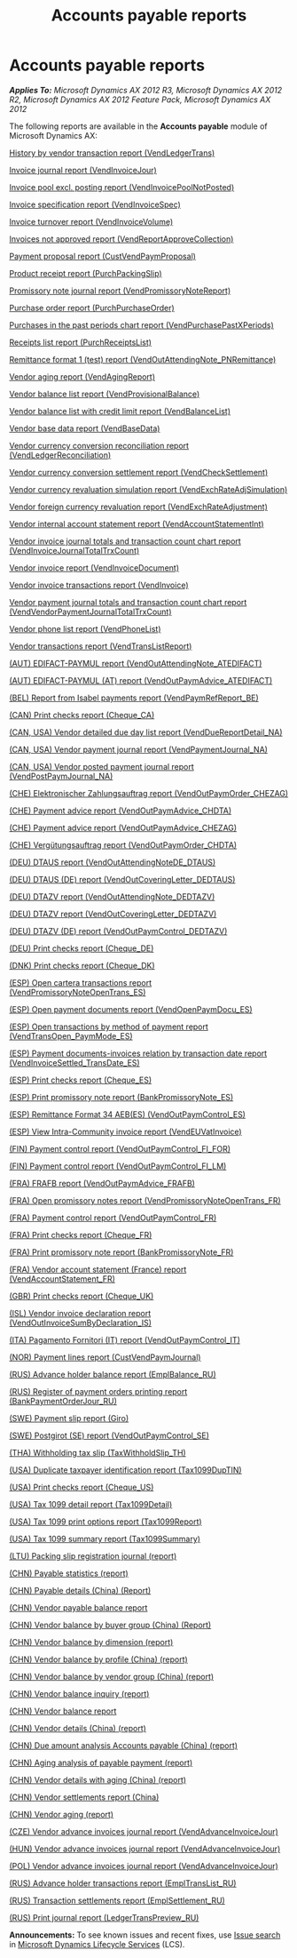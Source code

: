 ﻿---
title: Accounts payable reports
TOCTitle: Accounts payable reports
ms:assetid: a3437a3a-7889-4788-9242-c402ad4019df
ms:mtpsurl: https://technet.microsoft.com/en-us/library/Hh334500(v=AX.60)
ms:contentKeyID: 36676488
ms.date: 04/18/2014
mtps_version: v=AX.60
f1_keywords:
- BR - 00039
---

# Accounts payable reports 


_**Applies To:** Microsoft Dynamics AX 2012 R3, Microsoft Dynamics AX 2012 R2, Microsoft Dynamics AX 2012 Feature Pack, Microsoft Dynamics AX 2012_

The following reports are available in the **Accounts payable** module of Microsoft Dynamics AX:

[History by vendor transaction report (VendLedgerTrans)](history-by-vendor-transaction-report-vendledgertrans.md)

[Invoice journal report (VendInvoiceJour)](invoice-journal-report-vendinvoicejour.md)

[Invoice pool excl. posting report (VendInvoicePoolNotPosted)](invoice-pool-excl-posting-report-vendinvoicepoolnotposted.md)

[Invoice specification report (VendInvoiceSpec)](invoice-specification-report-vendinvoicespec.md)

[Invoice turnover report (VendInvoiceVolume)](invoice-turnover-report-vendinvoicevolume.md)

[Invoices not approved report (VendReportApproveCollection)](invoices-not-approved-report-vendreportapprovecollection.md)

[Payment proposal report (CustVendPaymProposal)](payment-proposal-report-custvendpaymproposal.md)

[Product receipt report (PurchPackingSlip)](product-receipt-report-purchpackingslip.md)

[Promissory note journal report (VendPromissoryNoteReport)](promissory-note-journal-report-vendpromissorynotereport.md)

[Purchase order report (PurchPurchaseOrder)](purchase-order-report-purchpurchaseorder.md)

[Purchases in the past periods chart report (VendPurchasePastXPeriods)](purchases-in-the-past-periods-chart-report-vendpurchasepastxperiods.md)

[Receipts list report (PurchReceiptsList)](receipts-list-report-purchreceiptslist.md)

[Remittance format 1 (test) report (VendOutAttendingNote\_PNRemittance)](remittance-format-1-test-report-vendoutattendingnote-pnremittance.md)

[Vendor aging report (VendAgingReport)](vendor-aging-report-vendagingreport.md)

[Vendor balance list report (VendProvisionalBalance)](vendor-balance-list-report-vendprovisionalbalance.md)

[Vendor balance list with credit limit report (VendBalanceList)](vendor-balance-list-with-credit-limit-report-vendbalancelist.md)

[Vendor base data report (VendBaseData)](vendor-base-data-report-vendbasedata.md)

[Vendor currency conversion reconciliation report (VendLedgerReconciliation)](vendor-currency-conversion-reconciliation-report-vendledgerreconciliation.md)

[Vendor currency conversion settlement report (VendCheckSettlement)](vendor-currency-conversion-settlement-report-vendchecksettlement.md)

[Vendor currency revaluation simulation report (VendExchRateAdjSimulation)](vendor-currency-revaluation-simulation-report-vendexchrateadjsimulation.md)

[Vendor foreign currency revaluation report (VendExchRateAdjustment)](vendor-foreign-currency-revaluation-report-vendexchrateadjustment.md)

[Vendor internal account statement report (VendAccountStatementInt)](vendor-internal-account-statement-report-vendaccountstatementint.md)

[Vendor invoice journal totals and transaction count chart report (VendInvoiceJournalTotalTrxCount)](vendor-invoice-journal-totals-and-transaction-count-chart-report-vendinvoicejournaltotaltrxcount.md)

[Vendor invoice report (VendInvoiceDocument)](vendor-invoice-report-vendinvoicedocument.md)

[Vendor invoice transactions report (VendInvoice)](vendor-invoice-transactions-report-vendinvoice.md)

[Vendor payment journal totals and transaction count chart report (VendVendorPaymentJournalTotalTrxCount)](vendor-payment-journal-totals-and-transaction-count-chart-report-vendvendorpaymentjournaltotaltrxcount.md)

[Vendor phone list report (VendPhoneList)](vendor-phone-list-report-vendphonelist.md)

[Vendor transactions report (VendTransListReport)](vendor-transactions-report-vendtranslistreport.md)

[(AUT) EDIFACT-PAYMUL report (VendOutAttendingNote\_ATEDIFACT)](aut-edifact-paymul-report-vendoutattendingnote-atedifact.md)

[(AUT) EDIFACT-PAYMUL (AT) report (VendOutPaymAdvice\_ATEDIFACT)](aut-edifact-paymul-at-report-vendoutpaymadvice-atedifact.md)

[(BEL) Report from Isabel payments report (VendPaymRefReport\_BE)](bel-report-from-isabel-payments-report-vendpaymrefreport-be.md)

[(CAN) Print checks report (Cheque\_CA)](can-print-checks-report-cheque-ca.md)

[(CAN, USA) Vendor detailed due day list report (VendDueReportDetail\_NA)](can-usa-vendor-detailed-due-day-list-report-vendduereportdetail-na.md)

[(CAN, USA) Vendor payment journal report (VendPaymentJournal\_NA)](can-usa-vendor-payment-journal-report-vendpaymentjournal-na.md)

[(CAN, USA) Vendor posted payment journal report (VendPostPaymJournal\_NA)](can-usa-vendor-posted-payment-journal-report-vendpostpaymjournal-na.md)

[(CHE) Elektronischer Zahlungsauftrag report (VendOutPaymOrder\_CHEZAG)](che-elektronischer-zahlungsauftrag-report-vendoutpaymorder-chezag.md)

[(CHE) Payment advice report (VendOutPaymAdvice\_CHDTA)](che-payment-advice-report-vendoutpaymadvice-chdta.md)

[(CHE) Payment advice report (VendOutPaymAdvice\_CHEZAG)](che-payment-advice-report-vendoutpaymadvice-chezag.md)

[(CHE) Vergütungsauftrag report (VendOutPaymOrder\_CHDTA)](che-vergutungsauftrag-report-vendoutpaymorder-chdta.md)

[(DEU) DTAUS report (VendOutAttendingNoteDE\_DTAUS)](deu-dtaus-report-vendoutattendingnotede-dtaus.md)

[(DEU) DTAUS (DE) report (VendOutCoveringLetter\_DEDTAUS)](deu-dtaus-de-report-vendoutcoveringletter-dedtaus.md)

[(DEU) DTAZV report (VendOutAttendingNote\_DEDTAZV)](deu-dtazv-report-vendoutattendingnote-dedtazv.md)

[(DEU) DTAZV report (VendOutCoveringLetter\_DEDTAZV)](deu-dtazv-report-vendoutcoveringletter-dedtazv.md)

[(DEU) DTAZV (DE) report (VendOutPaymControl\_DEDTAZV)](deu-dtazv-de-report-vendoutpaymcontrol-dedtazv.md)

[(DEU) Print checks report (Cheque\_DE)](deu-print-checks-report-cheque-de.md)

[(DNK) Print checks report (Cheque\_DK)](dnk-print-checks-report-cheque-dk.md)

[(ESP) Open cartera transactions report (VendPromissoryNoteOpenTrans\_ES)](esp-open-cartera-transactions-report-vendpromissorynoteopentrans-es.md)

[(ESP) Open payment documents report (VendOpenPaymDocu\_ES)](esp-open-payment-documents-report-vendopenpaymdocu-es.md)

[(ESP) Open transactions by method of payment report (VendTransOpen\_PaymMode\_ES)](esp-open-transactions-by-method-of-payment-report-vendtransopen-paymmode-es.md)

[(ESP) Payment documents-invoices relation by transaction date report (VendInvoiceSettled\_TransDate\_ES)](esp-payment-documents-invoices-relation-by-transaction-date-report-vendinvoicesettled-transdate-es.md)

[(ESP) Print checks report (Cheque\_ES)](esp-print-checks-report-cheque-es.md)

[(ESP) Print promissory note report (BankPromissoryNote\_ES)](esp-print-promissory-note-report-bankpromissorynote-es.md)

[(ESP) Remittance Format 34 AEB(ES) (VendOutPaymControl\_ES)](esp-remittance-format-34-aeb-es-vendoutpaymcontrol-es.md)

[(ESP) View Intra-Community invoice report (VendEUVatInvoice)](esp-view-intra-community-invoice-report-vendeuvatinvoice.md)

[(FIN) Payment control report (VendOutPaymControl\_FI\_FOR)](fin-payment-control-report-vendoutpaymcontrol-fi-for.md)

[(FIN) Payment control report (VendOutPaymControl\_FI\_LM)](fin-payment-control-report-vendoutpaymcontrol-fi-lm.md)

[(FRA) FRAFB report (VendOutPaymAdvice\_FRAFB)](fra-frafb-report-vendoutpaymadvice-frafb.md)

[(FRA) Open promissory notes report (VendPromissoryNoteOpenTrans\_FR)](fra-open-promissory-notes-report-vendpromissorynoteopentrans-fr.md)

[(FRA) Payment control report (VendOutPaymControl\_FR)](fra-payment-control-report-vendoutpaymcontrol-fr.md)

[(FRA) Print checks report (Cheque\_FR)](fra-print-checks-report-cheque-fr.md)

[(FRA) Print promissory note report (BankPromissoryNote\_FR)](fra-print-promissory-note-report-bankpromissorynote-fr.md)

[(FRA) Vendor account statement (France) report (VendAccountStatement\_FR)](fra-vendor-account-statement-france-report-vendaccountstatement-fr.md)

[(GBR) Print checks report (Cheque\_UK)](gbr-print-checks-report-cheque-uk.md)

[(ISL) Vendor invoice declaration report (VendOutInvoiceSumByDeclaration\_IS)](isl-vendor-invoice-declaration-report-vendoutinvoicesumbydeclaration-is.md)

[(ITA) Pagamento Fornitori (IT) report (VendOutPaymControl\_IT)](ita-pagamento-fornitori-it-report-vendoutpaymcontrol-it.md)

[(NOR) Payment lines report (CustVendPaymJournal)](nor-payment-lines-report-custvendpaymjournal.md)

[(RUS) Advance holder balance report (EmplBalance\_RU)](rus-advance-holder-balance-report-emplbalance-ru.md)

[(RUS) Register of payment orders printing report (BankPaymentOrderJour\_RU)](rus-register-of-payment-orders-printing-report-bankpaymentorderjour-ru.md)

[(SWE) Payment slip report (Giro)](swe-payment-slip-report-giro.md)

[(SWE) Postgirot (SE) report (VendOutPaymControl\_SE)](swe-postgirot-se-report-vendoutpaymcontrol-se.md)

[(THA) Withholding tax slip (TaxWithholdSlip\_TH)](tha-withholding-tax-slip-taxwithholdslip-th.md)

[(USA) Duplicate taxpayer identification report (Tax1099DupTIN)](usa-duplicate-taxpayer-identification-report-tax1099duptin.md)

[(USA) Print checks report (Cheque\_US)](usa-print-checks-report-cheque-us.md)

[(USA) Tax 1099 detail report (Tax1099Detail)](usa-tax-1099-detail-report-tax1099detail.md)

[(USA) Tax 1099 print options report (Tax1099Report)](usa-tax-1099-print-options-report-tax1099report.md)

[(USA) Tax 1099 summary report (Tax1099Summary)](usa-tax-1099-summary-report-tax1099summary.md)

[(LTU) Packing slip registration journal (report)](ltu-packing-slip-registration-journal-report.md)

[(CHN) Payable statistics (report)](chn-payable-statistics-report.md)

[(CHN) Payable details (China) (Report)](chn-payable-details-china-report.md)

[(CHN) Vendor payable balance report](chn-vendor-payable-balance-report.md)

[(CHN) Vendor balance by buyer group (China) (Report)](chn-vendor-balance-by-buyer-group-china-report.md)

[(CHN) Vendor balance by dimension (report)](chn-vendor-balance-by-dimension-report.md)

[(CHN) Vendor balance by profile (China) (report)](chn-vendor-balance-by-profile-china-report.md)

[(CHN) Vendor balance by vendor group (China) (report)](chn-vendor-balance-by-vendor-group-china-report.md)

[(CHN) Vendor balance inquiry (report)](chn-vendor-balance-inquiry-report.md)

[(CHN) Vendor balance report](chn-vendor-balance-report.md)

[(CHN) Vendor details (China) (report)](chn-vendor-details-china-report.md)

[(CHN) Due amount analysis Accounts payable (China) (report)](chn-due-amount-analysis-accounts-payable-china-report.md)

[(CHN) Aging analysis of payable payment (report)](chn-aging-analysis-of-payable-payment-report.md)

[(CHN) Vendor details with aging (China) (report)](chn-vendor-details-with-aging-china-report.md)

[(CHN) Vendor settlements report (China)](chn-vendor-settlements-report-china.md)

[(CHN) Vendor aging (report)](chn-vendor-aging-report.md)

[(CZE) Vendor advance invoices journal report (VendAdvanceInvoiceJour)](cze-vendor-advance-invoices-journal-report-vendadvanceinvoicejour.md)

[(HUN) Vendor advance invoices journal report (VendAdvanceInvoiceJour)](hun-vendor-advance-invoices-journal-report-vendadvanceinvoicejour.md)

[(POL) Vendor advance invoices journal report (VendAdvanceInvoiceJour)](pol-vendor-advance-invoices-journal-report-vendadvanceinvoicejour.md)

[(RUS) Advance holder transactions report (EmplTransList\_RU)](rus-advance-holder-transactions-report-empltranslist-ru.md)

[(RUS) Transaction settlements report (EmplSettlement\_RU)](rus-transaction-settlements-report-emplsettlement-ru.md)

[(RUS) Print journal report (LedgerTransPreview\_RU)](rus-print-journal-report-ledgertranspreview-ru.md)

  
**Announcements:** To see known issues and recent fixes, use [Issue search](http://go.microsoft.com/fwlink/?linkid=389258) in [Microsoft Dynamics Lifecycle Services](http://go.microsoft.com/fwlink/?linkid=306505) (LCS).

